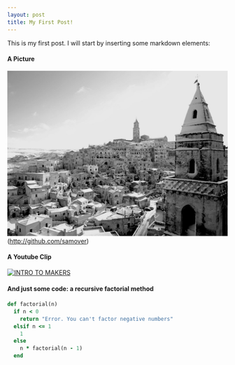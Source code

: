 ```yaml
---
layout: post
title: My First Post!
---
```


This is my first post. I will start by inserting some markdown elements:
#### A Picture
![Some Picture](/images/matera.jpg)
(http://github.com/samover)

#### A Youtube Clip
[![INTRO TO MAKERS](http://img.youtube.com/vi/-g3T8fbeR9g/0.jpg)](http://www.youtube.com/watch?v=-g3T8fbeR9g)

#### And just some code: a recursive factorial method
```ruby
def factorial(n)
  if n < 0
    return "Error. You can't factor negative numbers"
  elsif n <= 1
    1
  else
    n * factorial(n - 1)
  end
```



